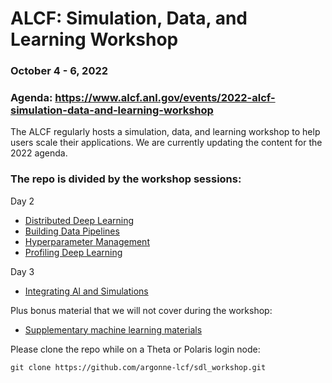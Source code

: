 # ALCF: Simulation, Data, and Learning Workshop
### October 4 - 6, 2022
### Agenda: https://www.alcf.anl.gov/events/2022-alcf-simulation-data-and-learning-workshop

The ALCF regularly hosts a simulation, data, and learning workshop to help users scale their applications. We are currently updating the content for the 2022 agenda.

### The repo is divided by the workshop sessions:
Day 2
   * [Distributed Deep Learning](distributedDeepLearning)
   * [Building Data Pipelines](dataPipelines)
   * [Hyperparameter Management](hyperparameterManagement)
   * [Profiling Deep Learning](profilingDeepLearning)

Day 3
   * [Integrating Al and Simulations](couplingSimulationML)

Plus bonus material that we will not cover during the workshop:
   * [Supplementary machine learning materials](extraMachineLearningMaterials)

Please clone the repo while on a Theta or Polaris login node:

```
git clone https://github.com/argonne-lcf/sdl_workshop.git
```
